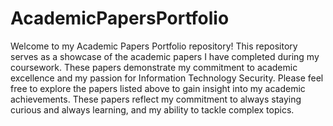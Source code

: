# AcademicPapersPortfolio
Welcome to my Academic Papers Portfolio repository! This repository serves as a showcase of the academic papers I have completed during my coursework. These papers demonstrate my commitment to academic excellence and my passion for Information Technology Security. 
Please feel free to explore the papers listed above to gain insight into my academic achievements. These papers reflect my commitment to always staying curious and always learning, and my ability to tackle complex topics.
